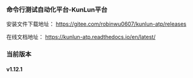 ### 命令行测试自动化平台-KunLun平台

安装文件下载地址： https://gitee.com/robinwu0607/kunlun-atp/releases

在线文档地址： https://kunlun-atp.readthedocs.io/en/latest/

### 当前版本
#### v1.12.1
